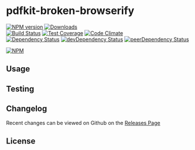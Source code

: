 # pdfkit-broken-browserify 
[![NPM version](https://badge.fury.io/js/pdfkit-broken-browserify.svg)](http://badge.fury.io/js/pdfkit-broken-browserify) [![Downloads](http://img.shields.io/npm/dm/pdfkit-broken-browserify.svg)](http://badge.fury.io/js/pdfkit-broken-browserify)   
[![Build Status](https://travis-ci.org//pdfkit-broken-browserify.svg?branch=master)](https://travis-ci.org//pdfkit-broken-browserify) [![Test Coverage](https://codeclimate.com/github//pdfkit-broken-browserify/badges/coverage.svg)](https://codeclimate.com/github//pdfkit-broken-browserify) [![Code Climate](https://codeclimate.com/github//pdfkit-broken-browserify/badges/gpa.svg)](https://codeclimate.com/github//pdfkit-broken-browserify)   
[![Dependency Status](https://david-dm.org//pdfkit-broken-browserify.svg)](https://david-dm.org//pdfkit-broken-browserify) [![devDependency Status](https://david-dm.org//pdfkit-broken-browserify/dev-status.svg)](https://david-dm.org//pdfkit-broken-browserify#info=devDependencies) [![peerDependency Status](https://david-dm.org//pdfkit-broken-browserify/peer-status.svg)](https://david-dm.org//pdfkit-broken-browserify#info=peerDependencies)    


> 

[![NPM](https://nodei.co/npm/pdfkit-broken-browserify.png?downloads=true&downloadRank=true&stars=true)](https://nodei.co/npm/pdfkit-broken-browserify)

## Usage


## Testing


## Changelog

Recent changes can be viewed on Github on the [Releases Page](https://github.com//pdfkit-broken-browserify/releases)

## License


